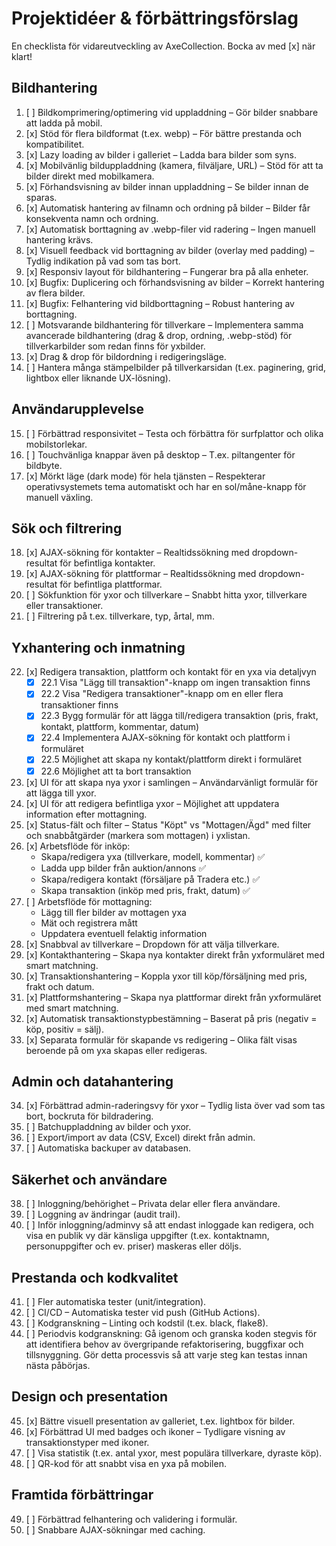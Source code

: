 # Projektidéer & förbättringsförslag

En checklista för vidareutveckling av AxeCollection. Bocka av med [x] när klart!

## Bildhantering

1. [ ] Bildkomprimering/optimering vid uppladdning – Gör bilder snabbare att ladda på mobil.
2. [x] Stöd för flera bildformat (t.ex. webp) – För bättre prestanda och kompatibilitet.
3. [x] Lazy loading av bilder i galleriet – Ladda bara bilder som syns.
4. [x] Mobilvänlig bilduppladdning (kamera, filväljare, URL) – Stöd för att ta bilder direkt med mobilkamera.
5. [x] Förhandsvisning av bilder innan uppladdning – Se bilder innan de sparas.
6. [x] Automatisk hantering av filnamn och ordning på bilder – Bilder får konsekventa namn och ordning.
7. [x] Automatisk borttagning av .webp-filer vid radering – Ingen manuell hantering krävs.
8. [x] Visuell feedback vid borttagning av bilder (overlay med padding) – Tydlig indikation på vad som tas bort.
9. [x] Responsiv layout för bildhantering – Fungerar bra på alla enheter.
10. [x] Bugfix: Duplicering och förhandsvisning av bilder – Korrekt hantering av flera bilder.
11. [x] Bugfix: Felhantering vid bildborttagning – Robust hantering av borttagning.
12. [ ] Motsvarande bildhantering för tillverkare – Implementera samma avancerade bildhantering (drag & drop, ordning, .webp-stöd) för tillverkarbilder som redan finns för yxbilder.
13. [x] Drag & drop för bildordning i redigeringsläge.
14. [ ] Hantera många stämpelbilder på tillverkarsidan (t.ex. paginering, grid, lightbox eller liknande UX-lösning).

## Användarupplevelse

15. [ ] Förbättrad responsivitet – Testa och förbättra för surfplattor och olika mobilstorlekar.
16. [ ] Touchvänliga knappar även på desktop – T.ex. piltangenter för bildbyte.
17. [x] Mörkt läge (dark mode) för hela tjänsten – Respekterar operativsystemets tema automatiskt och har en sol/måne-knapp för manuell växling.

## Sök och filtrering

18. [x] AJAX-sökning för kontakter – Realtidssökning med dropdown-resultat för befintliga kontakter.
19. [x] AJAX-sökning för plattformar – Realtidssökning med dropdown-resultat för befintliga plattformar.
20. [ ] Sökfunktion för yxor och tillverkare – Snabbt hitta yxor, tillverkare eller transaktioner.
21. [ ] Filtrering på t.ex. tillverkare, typ, årtal, mm.

## Yxhantering och inmatning

22. [x] Redigera transaktion, plattform och kontakt för en yxa via detaljvyn
    - [x] 22.1 Visa "Lägg till transaktion"-knapp om ingen transaktion finns
    - [x] 22.2 Visa "Redigera transaktioner"-knapp om en eller flera transaktioner finns
    - [x] 22.3 Bygg formulär för att lägga till/redigera transaktion (pris, frakt, kontakt, plattform, kommentar, datum)
    - [x] 22.4 Implementera AJAX-sökning för kontakt och plattform i formuläret
    - [x] 22.5 Möjlighet att skapa ny kontakt/plattform direkt i formuläret
    - [x] 22.6 Möjlighet att ta bort transaktion
23. [x] UI för att skapa nya yxor i samlingen – Användarvänligt formulär för att lägga till yxor.
24. [x] UI för att redigera befintliga yxor – Möjlighet att uppdatera information efter mottagning.
25. [x] Status-fält och filter – Status "Köpt" vs "Mottagen/Ägd" med filter och snabbåtgärder (markera som mottagen) i yxlistan.
26. [x] Arbetsflöde för inköp: 
    - Skapa/redigera yxa (tillverkare, modell, kommentar) ✅
    - Ladda upp bilder från auktion/annons ✅
    - Skapa/redigera kontakt (försäljare på Tradera etc.) ✅
    - Skapa transaktion (inköp med pris, frakt, datum) ✅
27. [ ] Arbetsflöde för mottagning:
    - Lägg till fler bilder av mottagen yxa
    - Mät och registrera mått
    - Uppdatera eventuell felaktig information
28. [x] Snabbval av tillverkare – Dropdown för att välja tillverkare.
29. [x] Kontakthantering – Skapa nya kontakter direkt från yxformuläret med smart matchning.
30. [x] Transaktionshantering – Koppla yxor till köp/försäljning med pris, frakt och datum.
31. [x] Plattformshantering – Skapa nya plattformar direkt från yxformuläret med smart matchning.
32. [x] Automatisk transaktionstypbestämning – Baserat på pris (negativ = köp, positiv = sälj).
33. [x] Separata formulär för skapande vs redigering – Olika fält visas beroende på om yxa skapas eller redigeras.

## Admin och datahantering

34. [x] Förbättrad admin-raderingsvy för yxor – Tydlig lista över vad som tas bort, bockruta för bildradering.
35. [ ] Batchuppladdning av bilder och yxor.
36. [ ] Export/import av data (CSV, Excel) direkt från admin.
37. [ ] Automatiska backuper av databasen.

## Säkerhet och användare

38. [ ] Inloggning/behörighet – Privata delar eller flera användare.
39. [ ] Loggning av ändringar (audit trail).
40. [ ] Inför inloggning/adminvy så att endast inloggade kan redigera, och visa en publik vy där känsliga uppgifter (t.ex. kontaktnamn, personuppgifter och ev. priser) maskeras eller döljs.

## Prestanda och kodkvalitet

41. [ ] Fler automatiska tester (unit/integration).
42. [ ] CI/CD – Automatiska tester vid push (GitHub Actions).
43. [ ] Kodgranskning – Linting och kodstil (t.ex. black, flake8).
44. [ ] Periodvis kodgranskning: Gå igenom och granska koden stegvis för att identifiera behov av övergripande refaktorisering, buggfixar och tillsnyggning. Gör detta processvis så att varje steg kan testas innan nästa påbörjas.

## Design och presentation

45. [x] Bättre visuell presentation av galleriet, t.ex. lightbox för bilder.
46. [x] Förbättrad UI med badges och ikoner – Tydligare visning av transaktionstyper med ikoner.
47. [ ] Visa statistik (t.ex. antal yxor, mest populära tillverkare, dyraste köp).
48. [ ] QR-kod för att snabbt visa en yxa på mobilen.

## Framtida förbättringar

49. [ ] Förbättrad felhantering och validering i formulär.
50. [ ] Snabbare AJAX-sökningar med caching. 